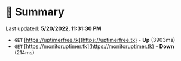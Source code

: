 # 📖 Summary
Last updated: **5/20/2022, 11:31:30 PM**

- `GET` [https://uptimerfree.tk](https://uptimerfree.tk) - **Up** (3903ms)
- `GET` [https://monitoruptimer.tk](https://monitoruptimer.tk) - **Down** (214ms)

